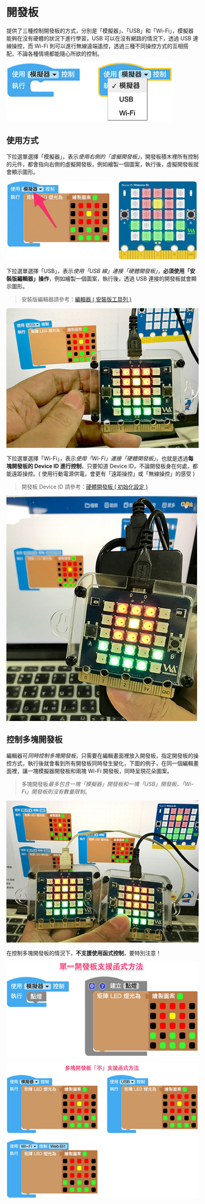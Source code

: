 # 開發板

提供了三種控制開發板的方式，分別是「模擬器」、「USB」和「Wi-Fi」，模擬器能夠在沒有硬體的狀況下進行學習，USB 可以在沒有網路的情況下，透過 USB 連線操控，而 Wi-Fi 則可以進行無線遠端遙控，透過三種不同操控方式的互相搭配，不論各種情境都能隨心所欲的控制。

![開發板](../images/zh-tw/docs/webbit/board/board-01.jpg)

## 使用方式

下拉選單選擇「模擬器」，表示*使用右側的「虛擬開發板」*，開發板積木裡所有控制的元件，都會指向右側的虛擬開發板，例如繪製一個圖案，執行後，虛擬開發板就會顯示圖形。

![開發板](../images/zh-tw/docs/webbit/board/board-02.jpg)

下拉選單選擇「USB」，表示*使用「USB 線」連接「硬體開發板」*，**必須使用「安裝版編輯器」操作**，例如繪製一個圖案，執行後，透過 USB 連接的開發板就會顯示圖形。

> 安裝版編輯器請參考：[編輯器 ( 安裝版工具列 )](../info/toolbar.html)

![開發板](../images/zh-tw/docs/webbit/board/board-03.jpg)

下拉選單選擇「Wi-Fi」，表示*使用「Wi-Fi」連接「硬體開發板」*，也就是透過**每塊開發板的 Device ID 進行控制**，只要知道 Device ID，不論開發板身在何處，都能遠距操控。( 使用行動電源供電，會更有「遠距操控」或「無線操控」的感受 )

> 開發板 Device ID 請參考：[硬體開發板 ( 初始化設定 )](../info/setup.html)

![開發板](../images/zh-tw/docs/webbit/board/board-04.jpg)


## 控制多塊開發板

編輯器可*同時控制多塊開發板*，只需要在編輯畫面裡放入開發板，指定開發板的操控方式，執行後就會看到所有開發板同時發生變化，下圖的例子，在同一個編輯畫面裡，讓一塊模擬器開發板和兩塊 Wi-Fi 開發板，同時呈現花朵圖案。

> 多塊開發板*最多包含一塊「模擬器」開發板和一塊「USB」開發板，「Wi-Fi」開發板則沒有數量限制*。

![開發板](../images/zh-tw/docs/webbit/board/board-05.jpg)


在控制多塊開發板的情況下，**不支援使用函式控制**，要特別注意！

![開發板](../images/zh-tw/docs/webbit/board/board-06.jpg)

![開發板](../images/zh-tw/docs/webbit/board/board-07.jpg)




